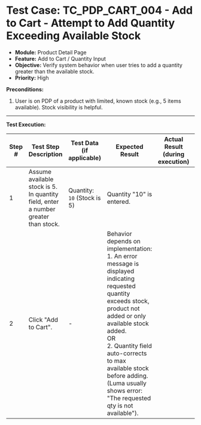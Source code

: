 # Test Case: TC_PDP_CART_004 - Add to Cart - Attempt to Add Quantity Exceeding Available Stock

* **Module:** Product Detail Page
* **Feature:** Add to Cart / Quantity Input
* **Objective:** Verify system behavior when user tries to add a quantity greater than the available stock.
* **Priority:** High

**Preconditions:**
1.  User is on PDP of a product with limited, known stock (e.g., 5 items available). Stock visibility is helpful.

---
**Test Execution:**

| Step # | Test Step Description                                                                 | Test Data (if applicable)                     | Expected Result                                                                                                                               | Actual Result (during execution) | Status (during execution) | Notes (during execution) |
|--------|---------------------------------------------------------------------------------------|-----------------------------------------------|-----------------------------------------------------------------------------------------------------------------------------------------------|----------------------------------|---------------------------|--------------------------|
| 1      | Assume available stock is 5. In quantity field, enter a number greater than stock.    | Quantity: `10` (Stock is 5)                   | Quantity "10" is entered.                                                                                                                     |                                  |                           |                          |
| 2      | Click "Add to Cart".                                                                  | -                                             | Behavior depends on implementation: <br> 1. An error message is displayed indicating requested quantity exceeds stock, product not added or only available stock added. <br> OR <br> 2. Quantity field auto-corrects to max available stock before adding. (Luma usually shows error: "The requested qty is not available"). |                                  |                           |                          |
